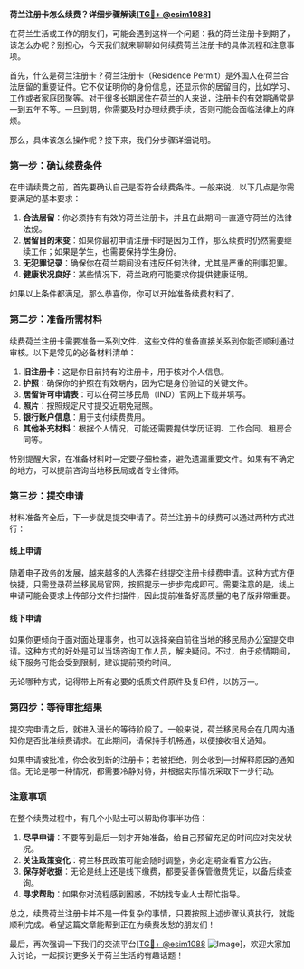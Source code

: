 **荷兰注册卡怎么续费？详细步骤解读[[TG💪+ @esim1088](https://t.me/s/esim1088)]**

在荷兰生活或工作的朋友们，可能会遇到这样一个问题：我的荷兰注册卡到期了，该怎么办呢？别担心，今天我们就来聊聊如何续费荷兰注册卡的具体流程和注意事项。

首先，什么是荷兰注册卡？荷兰注册卡（Residence Permit）是外国人在荷兰合法居留的重要证件。它不仅证明你的身份信息，还显示你的居留目的，比如学习、工作或者家庭团聚等。对于很多长期居住在荷兰的人来说，注册卡的有效期通常是一到五年不等。一旦到期，你需要及时办理续费手续，否则可能会面临法律上的麻烦。

那么，具体该怎么操作呢？接下来，我们分步骤详细说明。

### 第一步：确认续费条件

在申请续费之前，首先要确认自己是否符合续费条件。一般来说，以下几点是你需要满足的基本要求：

1. **合法居留**：你必须持有有效的荷兰注册卡，并且在此期间一直遵守荷兰的法律法规。
2. **居留目的未变**：如果你最初申请注册卡时是因为工作，那么续费时仍然需要继续工作；如果是学生，也需要保持学生身份。
3. **无犯罪记录**：确保你在荷兰期间没有违反任何法律，尤其是严重的刑事犯罪。
4. **健康状况良好**：某些情况下，荷兰政府可能要求你提供健康证明。

如果以上条件都满足，那么恭喜你，你可以开始准备续费材料了。

### 第二步：准备所需材料

续费荷兰注册卡需要准备一系列文件，这些文件的准备直接关系到你能否顺利通过审核。以下是常见的必备材料清单：

1. **旧注册卡**：这是你目前持有的注册卡，用于核对个人信息。
2. **护照**：确保你的护照在有效期内，因为它是身份验证的关键文件。
3. **居留许可申请表**：可以在荷兰移民局（IND）官网上下载并填写。
4. **照片**：按照规定尺寸提交近期免冠照。
5. **银行账户信息**：用于支付续费费用。
6. **其他补充材料**：根据个人情况，可能还需要提供学历证明、工作合同、租房合同等。

特别提醒大家，在准备材料时一定要仔细检查，避免遗漏重要文件。如果有不确定的地方，可以提前咨询当地移民局或者专业律师。

### 第三步：提交申请

材料准备齐全后，下一步就是提交申请了。荷兰注册卡的续费可以通过两种方式进行：

#### 线上申请

随着电子政务的发展，越来越多的人选择在线提交注册卡续费申请。这种方式方便快捷，只需登录荷兰移民局官网，按照提示一步步完成即可。需要注意的是，线上申请可能会要求上传部分文件扫描件，因此提前准备好高质量的电子版非常重要。

#### 线下申请

如果你更倾向于面对面处理事务，也可以选择亲自前往当地的移民局办公室提交申请。这种方式的好处是可以当场咨询工作人员，解决疑问。不过，由于疫情期间，线下服务可能会受到限制，建议提前预约时间。

无论哪种方式，记得带上所有必要的纸质文件原件及复印件，以防万一。

### 第四步：等待审批结果

提交完申请之后，就进入漫长的等待阶段了。一般来说，荷兰移民局会在几周内通知你是否批准续费请求。在此期间，请保持手机畅通，以便接收相关通知。

如果申请被批准，你会收到新的注册卡；若被拒绝，则会收到一封解释原因的通知信。无论是哪一种情况，都需要冷静对待，并根据实际情况采取下一步行动。

### 注意事项

在整个续费过程中，有几个小贴士可以帮助你事半功倍：

1. **尽早申请**：不要等到最后一刻才开始准备，给自己预留充足的时间应对突发状况。
2. **关注政策变化**：荷兰移民政策可能会随时调整，务必定期查看官方公告。
3. **保存好收据**：无论是线上还是线下缴费，都要妥善保管缴费凭证，以备后续查询。
4. **寻求帮助**：如果你对流程感到困惑，不妨找专业人士帮忙指导。

总之，续费荷兰注册卡并不是一件复杂的事情，只要按照上述步骤认真执行，就能顺利完成。希望这篇文章能帮到正在为续费发愁的朋友们！

最后，再次强调一下我们的交流平台[[TG💪+ @esim1088](https://t.me/s/esim1088) ![Image](https://i.postimg.cc/4NQfJmqS/Snipaste-2025-05-13-00-14-12.png)]，欢迎大家加入讨论，一起探讨更多关于荷兰生活的有趣话题！